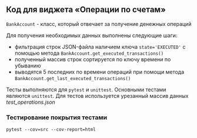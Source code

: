 ## Код для виджета «Операции по счетам»

``BankAccount`` - класс, который отвечает за получение денежных операций

Для получения необходимых данных выполнены следующие шаги:
+ фильтрация строк JSON-файла наличием ключа ``state='EXECUTED'``
с помощью метода ``BankAccount.get_executed_transactions()``
+ полученный массив строк сортируется по ключу времени по убыванию
+ выводятся 5 последних по времени операций при помощи метода 
``BankAccount.get_last_executed_transactions()``

Тесты выполняются для ``pytest`` и ``unittest``. Основными тестами являются ``unittest``.
Для тестов используется урезанный массив данных *test_operations.json*

###  Тестирование покрытия тестами
``pytest --cov=src --cov-report=html``
